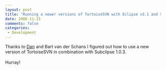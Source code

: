 ```yaml
---
layout: post
title: "Running a newer versions of TortoiseSVN with Eclipse v3.1 and Subclipse v1.0.3"
date: 2006-11-15
comments: false
categories:
 - Development
---
```


<div class='post'>
Thanks to <a href="http://blog.pengoworks.com/blogger/index.cfm?action=blog:572" target="_blank">Dan</a> and Bart van der Schans I figured out how to use a new version of TortoiseSVN in combination with Subclipse 1.0.3.<br/><br/>Hurray!<br/><br/></div>
